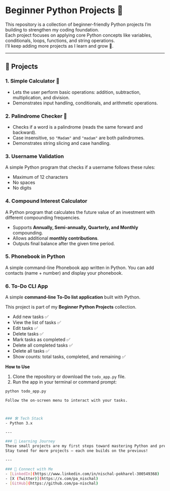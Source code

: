 # Beginner Python Projects 🐍

This repository is a collection of beginner-friendly Python projects I’m building to strengthen my coding foundation.  
Each project focuses on applying core Python concepts like variables, conditionals, loops, functions, and string operations.  
I’ll keep adding more projects as I learn and grow 🚀.

---

## 📂 Projects

### 1. Simple Calculator 🔢
- Lets the user perform basic operations: addition, subtraction, multiplication, and division.
- Demonstrates input handling, conditionals, and arithmetic operations.

### 2. Palindrome Checker 🔄
- Checks if a word is a palindrome (reads the same forward and backward).
- Case insensitive, so `"Madam"` and `"madam"` are both palindromes.
- Demonstrates string slicing and case handling.

### 3. Username Validation
A simple Python program that checks if a username follows these rules:
- Maximum of 12 characters
- No spaces
- No digits

### 4. Compound Interest Calculator
A Python program that calculates the future value of an investment with different compounding frequencies.
- Supports **Annually, Semi-annually, Quarterly, and Monthly** compounding.
- Allows additional **monthly contributions**.
- Outputs final balance after the given time period.

### 5. Phonebook in Python

A simple command-line Phonebook app written in Python.
You can add contacts (name + number) and display your phonebook.

### 6. To-Do CLI App

A simple **command-line To-Do list application** built with Python.  

This project is part of my **Beginner Python Projects** collection.

- Add new tasks ✅  
- View the list of tasks ✅  
- Edit tasks ✅  
- Delete tasks ✅  
- Mark tasks as completed ✅  
- Delete all completed tasks ✅  
- Delete all tasks ✅  
- Show counts: total tasks, completed, and remaining ✅  

 **How to Use**

1. Clone the repository or download the `todo_app.py` file.  
2. Run the app in your terminal or command prompt:

```bash
python todo_app.py

Follow the on-screen menu to interact with your tasks.



### 🛠️ Tech Stack
- Python 3.x  

---

### 🌱 Learning Journey
These small projects are my first steps toward mastering Python and preparing for AI/ML development.  
Stay tuned for more projects — each one builds on the previous!

---

### 🤝 Connect with Me
- [LinkedIn](https://www.linkedin.com/in/nischal-pokharel-300549368)
- [X (Twitter)](https://x.com/pa_nischal)  
- [GitHub](https://github.com/pa-nischal)
